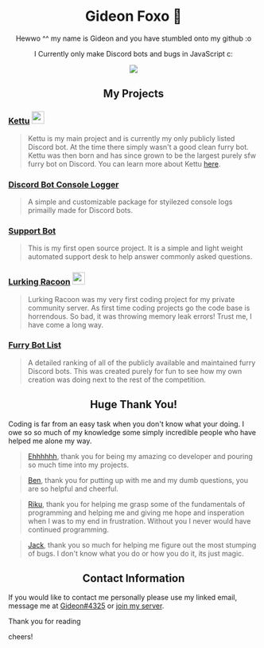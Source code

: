 <h1 align="center">Gideon Foxo 🦊</h1>


<p align="center">
    Hewwo ^^ my name is Gideon and you have stumbled onto my github :o
  </p>
  
  <p align="center">
    I Currently only make Discord bots and bugs in JavaScript c:
  </p>
  
<p align="center">
    <img src="https://github-readme-stats.vercel.app/api?username=Gideon-foxo&theme=vision-friendly-dark&show_icons=true" />
  </p>



<h2 align="center">My Projects</h2>


### [Kettu](https://github.com/kettubot) <img src="https://cdn.discordapp.com/icons/685932693908881408/a_97e6f3aa2079900cc95aeb63ae86cbd4.gif" width="25" height="25" />

> Kettu is my main project and is currently my only publicly listed Discord bot. At the time there simply wasn't a good clean furry bot. Kettu was then born and has since grown to be the largest purely sfw furry bot on Discord. You can learn more about Kettu [here](https://github.com/kettubot).

### [Discord Bot Console Logger](https://github.com/Gideon-Foxo/dbot-console-logger)

> A simple and customizable package for styilezed console logs primailly made for Discord bots.

### [Support Bot](https://github.com/Gideon-foxo/support-bot) 

> This is my first open source project. It is a simple and light weight automated support desk to help answer commonly asked questions.

### [Lurking Racoon](https://github.com/Gideon-foxo/Lurking-Racoon) <img src="https://cdn.discordapp.com/avatars/600669425263181850/e5ee8243d18f13ecae936b6b15de4445.png?size=4096" width="25" height="25" />

> Lurking Racoon was my very first coding project for my private community server. As first time coding projects go the code base is horrendous. So bad, it was throwing memory leak errors! Trust me, I have come a long way.

### [Furry Bot List](https://github.com/Gideon-foxo/furry-bots) 

> A detailed ranking of all of the publicly available and maintained furry Discord bots. This was created purely for fun to see how my own creation was doing next to the rest of the competition. 



<h2 align="center">Huge Thank You!</h2>

Coding is far from an easy task when you don't know what your doing. I owe so so much of my knowledge some simply incredible people who have helped me alone my way.

> [Ehhhhhh](https://github.com/eeehh), thank you for being my amazing co developer and pouring so much time into my projects.

> [Ben](https://github.com/Benricheson101), thank you for putting up with me and my dumb questions, you are so helpful and cheerful.

> [Riku](https://github.com/riku5543), thank you for helping me grasp some of the fundamentals of programming and helping me and giving me hope and insperation when I was to my end in frustration. Without you I never would have continued programming.

> [Jack](https://github.com/Jack073), thank you so much for helping me figure out the most stumping of bugs. I don't know what you do or how you do it, its just magic.

 
  
  
<h2 align="center">Contact Information</h2> 

If you would like to contact me personally please use my linked email, message me at [Gideon#4325](https://discord.com/users/524371727812263948) or [join my server](https://discord.gg/WQ5fHaYnzv).

Thank you for reading

cheers!


